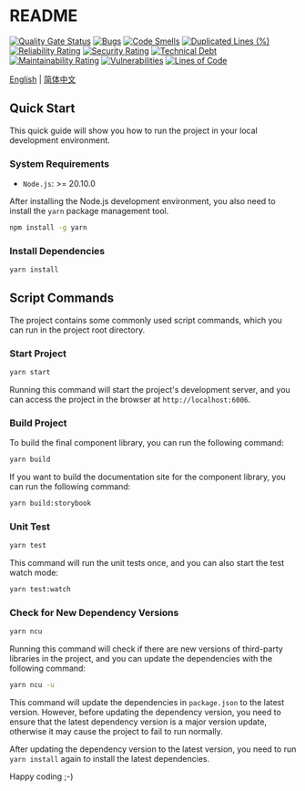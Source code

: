 # README

[![Quality Gate Status](https://sonarcloud.io/api/project_badges/measure?project=TecFancy_react-components&metric=alert_status)](https://sonarcloud.io/summary/new_code?id=TecFancy_react-components)
[![Bugs](https://sonarcloud.io/api/project_badges/measure?project=TecFancy_react-components&metric=bugs)](https://sonarcloud.io/summary/new_code?id=TecFancy_react-components)
[![Code Smells](https://sonarcloud.io/api/project_badges/measure?project=TecFancy_react-components&metric=code_smells)](https://sonarcloud.io/summary/new_code?id=TecFancy_react-components)
[![Duplicated Lines (%)](https://sonarcloud.io/api/project_badges/measure?project=TecFancy_react-components&metric=duplicated_lines_density)](https://sonarcloud.io/summary/new_code?id=TecFancy_react-components)
[![Reliability Rating](https://sonarcloud.io/api/project_badges/measure?project=TecFancy_react-components&metric=reliability_rating)](https://sonarcloud.io/summary/new_code?id=TecFancy_react-components)
[![Security Rating](https://sonarcloud.io/api/project_badges/measure?project=TecFancy_react-components&metric=security_rating)](https://sonarcloud.io/summary/new_code?id=TecFancy_react-components)
[![Technical Debt](https://sonarcloud.io/api/project_badges/measure?project=TecFancy_react-components&metric=sqale_index)](https://sonarcloud.io/summary/new_code?id=TecFancy_react-components)
[![Maintainability Rating](https://sonarcloud.io/api/project_badges/measure?project=TecFancy_react-components&metric=sqale_rating)](https://sonarcloud.io/summary/new_code?id=TecFancy_react-components)
[![Vulnerabilities](https://sonarcloud.io/api/project_badges/measure?project=TecFancy_react-components&metric=vulnerabilities)](https://sonarcloud.io/summary/new_code?id=TecFancy_react-components)
[![Lines of Code](https://sonarcloud.io/api/project_badges/measure?project=TecFancy_react-components&metric=ncloc)](https://sonarcloud.io/summary/new_code?id=TecFancy_react-components)

[English](./README.md) | [简体中文](./README_ZH.md)

## Quick Start

This quick guide will show you how to run the project in your local development environment.

### System Requirements

- `Node.js`: >= 20.10.0

After installing the Node.js development environment, you also need to install the `yarn` package management tool.

```bash
npm install -g yarn
```

### Install Dependencies

```bash
yarn install
```

## Script Commands

The project contains some commonly used script commands, which you can run in the project root directory.

### Start Project

```bash
yarn start
```

Running this command will start the project's development server, and you can access the project in the browser at `http://localhost:6006`.

### Build Project

To build the final component library, you can run the following command:

```bash
yarn build
```

If you want to build the documentation site for the component library, you can run the following command:

```bash
yarn build:storybook
```

### Unit Test

```bash
yarn test
```

This command will run the unit tests once, and you can also start the test watch mode:

```bash
yarn test:watch
```

### Check for New Dependency Versions

```bash
yarn ncu
```

Running this command will check if there are new versions of third-party libraries in the project, and you can update the dependencies with the following command:

```bash
yarn ncu -u
```

This command will update the dependencies in `package.json` to the latest version. However, before updating the dependency version, you need to ensure that the latest dependency version is a major version update, otherwise it may cause the project to fail to run normally.

After updating the dependency version to the latest version, you need to run `yarn install` again to install the latest dependencies.

Happy coding ;-)
